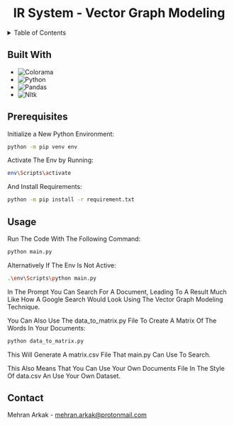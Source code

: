 <!-- PROJECT LOGO -->
<h1 align="center">IR System - Vector Graph Modeling</h1>

<!-- TABLE OF CONTENTS -->
<details>
  <summary>Table of Contents</summary>
  <ol>
    <li><a href="#built-with">Built With</a></li>
    <li><a href="#prerequisites">Prerequisites</a></li>
    <li><a href="#usage">Usage</a></li>
    <li><a href="#contact">Contact</a></li>
  </ol>
</details>

## Built With

* ![Colorama][Colorama]
* ![Python][Python]
* ![Pandas][Pandas]
* ![Nltk][Nltk]

<!-- GETTING STARTED -->
## Prerequisites

Initialize a New Python Environment:
```sh
python -m pip venv env
```

Activate The Env by Running:
```sh
env\Scripts\activate
```

And Install Requirements:
```sh
python -m pip install -r requirement.txt
```

<!-- USAGE EXAMPLES -->
## Usage

Run The Code With The Following Command:
```sh
python main.py
```

Alternatively If The Env Is Not Active:
```sh
.\env\Scripts\python main.py
```

In The Prompt You Can Search For A Document, Leading To A Result Much Like How A Google Search Would Look Using The Vector Graph Modeling Technique.

You Can Also Use The data_to_matrix.py File To Create A Matrix Of The Words In Your Documents:
```sh
python data_to_matrix.py
```

This Will Generate A matrix.csv File That main.py Can Use To Search.

This Also Means That You Can Use Your Own Documents File In The Style Of data.csv An Use Your Own Dataset.

<!-- CONTACT -->
## Contact
Mehran Arkak - mehran.arkak@protonmail.com

[Colorama]: https://img.shields.io/badge/Colorama-EEEEEE?style=for-the-badge&logo=python
[Python]: https://img.shields.io/badge/Python-EEEEEE?style=for-the-badge&logo=python
[Pandas]: https://img.shields.io/badge/Pandas-EEEEEE?style=for-the-badge&logo=python
[Nltk]: https://img.shields.io/badge/Nltk-EEEEEE?style=for-the-badge&logo=python
